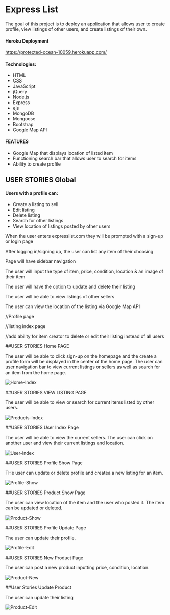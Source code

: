 
# Express List

The goal of this project is to deploy an application that allows user to create profile, view listings of other users, and create listings of their own.

#### Heroku Deployment
https://protected-ocean-10059.herokuapp.com/


#### Technologies:
* HTML
* CSS 
* JavaScript
* jQuery
* Node.js
* Express
* ejs
* MongoDB
* Mongoose
* Bootstrap
* Google Map API

#### FEATURES 

* Google Map that displays location of listed item
* Functioning search bar that allows user to search for items
* Ability to create profile 


## USER STORIES Global
#### Users with a profile can: 
* Create a listing to sell
* Edit listing
* Delete listing
* Search for other listings
* View location of listings posted by other users

When the user enters expresslist.com they will be prompted with a sign-up or login page

After logging in/signing up, the user can list any item of their choosing

Page will have sidebar navigation

The user will input the type of item, price, condition, location & an image of their item 

The user will have the option to update and delete their listing

The user will be able to view listings of other sellers 

The user can view the location of the listing via Google Map API

//Profile page

//listing index page

//add ability for item creator to delete or edit their listing instead of all users

##USER STORIES Home PAGE

The user will be able to click sign-up on the homepage and the create a profile form will be displayed in the center of the home page. The user can user navigation bar to view current listings or sellers as well as search for an item from the home page.

![Home-Index](https://media.git.generalassemb.ly/user/31017/files/7c520280-0f03-11eb-8309-591c4e18e149)


##USER STORIES VIEW LISTING PAGE

The user will be able to view or search for current items listed by other users. 

![Products-Index](https://media.git.generalassemb.ly/user/31017/files/bcb18080-0f03-11eb-9374-37be55d63583)

##USER STORIES User Index Page

The user will be able to view the current sellers. The user can click on another user and view their current listings and location.

![User-Index](https://media.git.generalassemb.ly/user/31017/files/c935d900-0f03-11eb-842e-5d128e6072d9)

##USER STORIES Profile Show Page

THe user can update or delete profile and createa a new listing for an item.

![Profile-Show](https://media.git.generalassemb.ly/user/31017/files/d783f500-0f03-11eb-909f-47cf0fb0665f)

##USER STORIES Product Show Page

The user can view location of the item and the user who posted it. The item can be updated or deleted. 

![Product-Show](https://media.git.generalassemb.ly/user/31017/files/e10d5d00-0f03-11eb-8591-50815adae6b1)


##USER STORIES Profile Update Page

The user can update their profile.

![Profile-Edit](https://media.git.generalassemb.ly/user/31017/files/ee2a4c00-0f03-11eb-9b08-fbb0be278dfd)

##USER STORIES New Product Page

The user can post a new product inputting price, condition, location.

![Product-New](https://media.git.generalassemb.ly/user/31017/files/55490000-0f06-11eb-8e4a-4d3123ec2bc9)

##User Stories Update Product

The user can update their listing

![Product-Edit](https://media.git.generalassemb.ly/user/31017/files/23379e00-0f06-11eb-9b31-de3a58356609)
